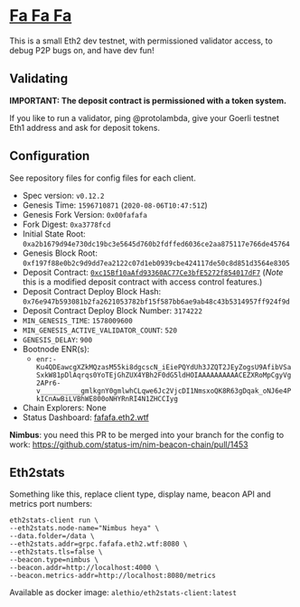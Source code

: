 # [Fa Fa Fa](https://www.youtube.com/watch?v=N6xoFhkthls)

This is a small Eth2 dev testnet, with permissioned validator access, to debug P2P bugs on, and have dev fun!

## Validating

**IMPORTANT: The deposit contract is permissioned with a token system.**

If you like to run a validator, ping @protolambda,
 give your Goerli testnet Eth1 address and ask for deposit tokens.

## Configuration

See repository files for config files for each client.

- Spec version: `v0.12.2`
- Genesis Time: `1596710871` (`2020-08-06T10:47:51Z`)
- Genesis Fork Version: `0x00fafafa`
- Fork Digest: `0xa3778fcd`
- Initial State Root: `0xa2b1679d94e730dc19bc3e5645d760b2fdffed6036ce2aa875117e766de45764`
- Genesis Block Root: `0xf197f88e0b2c9d9dd7ea2122c07d1eb0939cbe424117de50c8d851d3564e8305`
- Deposit Contract: [`0xc15Bf10aAfd93360AC77Ce3bfE5272f854017dF7`](https://goerli.etherscan.io/address/0xc15bf10aafd93360ac77ce3bfe5272f854017df7) (_Note_ this is a modified deposit contract with access control features.)
- Deposit Contract Deploy Block Hash: `0x76e947b593081b2fa2621053782bf15f587bb6ae9ab48c43b5314957ff924f9d`
- Deposit Contract Deploy Block Number: `3174222`
- `MIN_GENESIS_TIME`: `1578009600`
- `MIN_GENESIS_ACTIVE_VALIDATOR_COUNT`: `520`
- `GENESIS_DELAY`: `900`
- Bootnode ENR(s):
  - `enr:-Ku4QDEawcgXZkMQzasM55ki8dgcscN_iEiePQYdUh3JZQT2JEyZogsU9AfibVSaSxkW81pDlAqrqs0YoTEjGhZUX4YBh2F0dG5ldHOIAAAAAAAAAACEZXRoMpCgyVg2APr6-v__________gmlkgnY0gmlwhCLqwe6Jc2VjcDI1NmsxoQK8R63gDqak_oNJ6e4PkICnAwBiLVBhWE800oNHYRnRI4N1ZHCCIyg`
- Chain Explorers: None
- Status Dashboard: [fafafa.eth2.wtf](https://fafafa.eth2.wtf)

**Nimbus**: you need this PR to be merged into your branch for the config to work:
 https://github.com/status-im/nim-beacon-chain/pull/1453

## Eth2stats

Something like this, replace client type, display name, beacon API and metrics port numbers:
```shell script
eth2stats-client run \
--eth2stats.node-name="Nimbus heya" \ 
--data.folder=/data \
--eth2stats.addr=grpc.fafafa.eth2.wtf:8080 \
--eth2stats.tls=false \
--beacon.type=nimbus \
--beacon.addr=http://localhost:4000 \ 
--beacon.metrics-addr=http://localhost:8080/metrics
```

Available as docker image: `alethio/eth2stats-client:latest`
